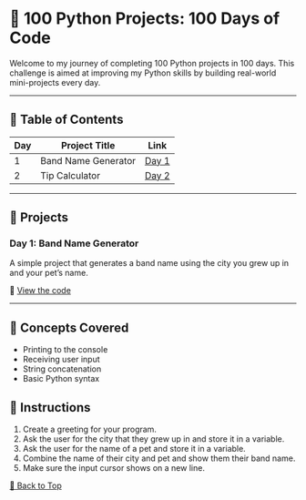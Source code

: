 # 🐍 100 Python Projects: 100 Days of Code

Welcome to my journey of completing 100 Python projects in 100 days. This challenge is aimed at improving my Python skills by building real-world mini-projects every day.

---

## 📅 Table of Contents

| Day | Project Title        | Link                                |
|-----|----------------------|-------------------------------------|
| 1   | Band Name Generator  | [Day 1](#day-1-band-name-generator) |
| 2   | Tip Calculator       | [Day 2](#day-2-tip-calculator)      |

---

## 📘 Projects

### Day 1: Band Name Generator

A simple project that generates a band name using the city you grew up in and your pet’s name.

📄 [View the code](Project_files/d1.py)

---

## 🧠 Concepts Covered
- Printing to the console
- Receiving user input
- String concatenation
- Basic Python syntax

## 📝 Instructions
1. Create a greeting for your program.
2. Ask the user for the city that they grew up in and store it in a variable.
3. Ask the user for the name of a pet and store it in a variable.
4. Combine the name of their city and pet and show them their band name.
5. Make sure the input cursor shows on a new line.

[🔼 Back to Top](#-table-of-contents)
